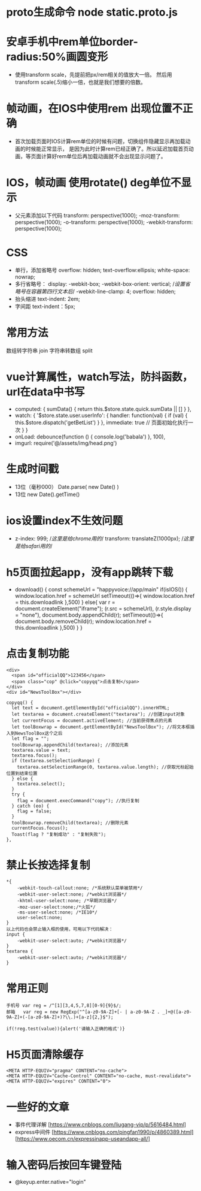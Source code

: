 <!-- 个人笔记 -->   
# proto生成命令 node static.proto.js

# 安卓手机中rem单位border-radius:50%画圆变形
  * 使用transform scale，先提前把px/rem相关的值放大一倍。
    然后用transform scale(.5)缩小一倍，也就是我们想要的倍数。

# 帧动画，在IOS中使用rem 出现位置不正确
  * 首次加载页面时IOS计算rem单位的时候有问题，切换组件隐藏显示再加载动画的时候能正常显示，
    是因为此时计算rem已经正确了。所以延迟加载首页动画，等页面计算好rem单位后再加载动画就不会出现显示问题了。

# IOS，帧动画 使用rotate() deg单位不显示
  * 父元素添加以下代码
    transform: perspective(1000);
    -moz-transform: perspective(1000);
    -o-transform: perspective(1000);
    -webkit-transform: perspective(1000);

# CSS
  * 单行，添加省略号
    overflow: hidden;
    text-overflow:ellipsis;
    white-space: nowrap;
  * 多行省略号：
      display: -webkit-box;
      -webkit-box-orient: vertical;
      /*设置省略号在容器第四行文本后*/
      -webkit-line-clamp: 4; 
      overflow: hidden;
  * 抬头缩进
      text-indent: 2em;
  * 字间距
      text-indent：5px;

# 常用方法
  数组转字符串  join
  字符串转数组  split

# vue计算属性，watch写法，防抖函数，url在data中书写
  * computed: {
        sumData() {
            return this.$store.state.quick.sumData || []
        }
    },
  * watch: {
        '$store.state.user.userInfo': {
            handler: function(val) {
                if (val) {
                    this.$store.dispatch('getBetList')
                }
             },
             immediate: true // 页面初始化执行一次
        }
    }
  * onLoad: debounce(function () {
        console.log('babala')
    }, 100),
  * imgurl: require('@/assets/img/head.png')
    
# 生成时间戳
  * 13位（毫秒000） Date.parse( new Date() )
  * 13位           new Date().getTime()

# ios设置index不生效问题
  * z-index: 999; /*这里是给chrome用的*/
    transform: translateZ(1000px); /*这里是给safari用的*/

# h5页面拉起app，没有app跳转下载
  * download() {
      const schemeUrl = "happyvoice://app/main"
      if(isIOS()) {
        window.location.href = schemeUrl
        setTimeout(()=>{
          window.location.href = this.downloadlink
        },500)
      } else{
        var r = document.createElement("iframe");
          (r.src = schemeUrl), (r.style.display = "none"), document.body.appendChild(r);
        setTimeout(()=>{
          document.body.removeChild(r);
          window.location.href = this.downloadlink
        },500)
      }
    }

# 点击复制功能
    <div>
      <span id="officialQQ">123456</span>
      <span class="cop" @click="copyqq">点击复制</span>
    </div>
    <div id="NewsToolBox"></div>

    copyqq() {
      let text = document.getElementById("officialQQ").innerHTML;
      let textarea = document.createElement("textarea"); //创建input对象
      let currentFocus = document.activeElement; //当前获得焦点的元素
      let toolBoxwrap = document.getElementById("NewsToolBox"); //将文本框插入到NewsToolBox这个之后
      let flag = "";
      toolBoxwrap.appendChild(textarea); //添加元素
      textarea.value = text;
      textarea.focus();
      if (textarea.setSelectionRange) {
        textarea.setSelectionRange(0, textarea.value.length); //获取光标起始位置到结束位置
      } else {
        textarea.select();
      }
      try {
        flag = document.execCommand("copy"); //执行复制
      } catch (eo) {
        flag = false;
      }
      toolBoxwrap.removeChild(textarea); //删除元素
      currentFocus.focus();
      Toast(flag ? "复制成功" : "复制失败");
    }, 

# 禁止长按选择复制
    *{
        -webkit-touch-callout:none; /*系统默认菜单被禁用*/
        -webkit-user-select:none; /*webkit浏览器*/
        -khtml-user-select:none; /*早期浏览器*/
        -moz-user-select:none;/*火狐*/
        -ms-user-select:none; /*IE10*/
        user-select:none;
    }
    以上代码也会禁止输入框的使用，可用以下代码解决：
    input {
        -webkit-user-select:auto; /*webkit浏览器*/
    }
    textarea {                                
        -webkit-user-select:auto; /*webkit浏览器*/
    }

# 常用正则
    手机号 var reg = /^[1][3,4,5,7,8][0-9]{9}$/;   
    邮箱   var reg = new RegExp("^[a-z0-9A-Z]+[- | a-z0-9A-Z . _]+@([a-z0-9A-Z]+(-[a-z0-9A-Z]+)?\\.)+[a-z]{2,}$"); 

    if(!reg.test(value)){alert('请输入正确的格式')}

# H5页面清除缓存
    <META HTTP-EQUIV="pragma" CONTENT="no-cache"> 
    <META HTTP-EQUIV="Cache-Control" CONTENT="no-cache, must-revalidate"> 
    <META HTTP-EQUIV="expires" CONTENT="0">
  
# 一些好的文章
  * 事件代理详解        [https://www.cnblogs.com/liugang-vip/p/5616484.html]
  * express中间件      [https://www.cnblogs.com/pingfan1990/p/4860389.html] [https://www.oecom.cn/expressinapp-useandapp-all/]

# 输入密码后按回车键登陆
  * @keyup.enter.native="login"
